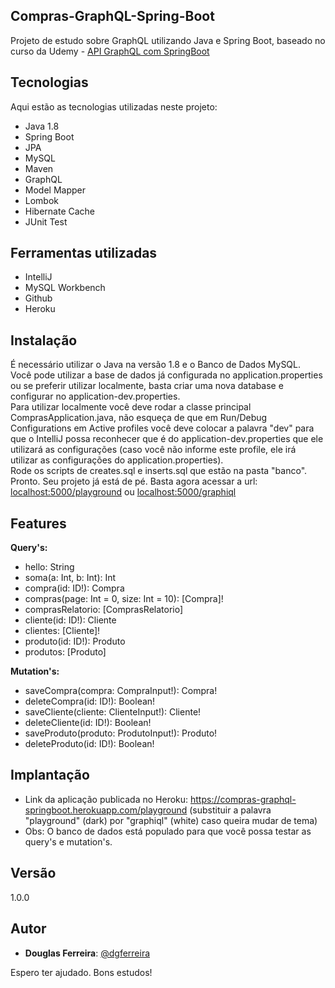 ## Compras-GraphQL-Spring-Boot
 
Projeto de estudo sobre GraphQL utilizando Java e Spring Boot, baseado no curso da Udemy - [API GraphQL com SpringBoot](https://www.udemy.com/course/graphql-springboot/)

 
## Tecnologias
 
Aqui estão as tecnologias utilizadas neste projeto:
 
* Java 1.8
* Spring Boot
* JPA
* MySQL
* Maven
* GraphQL
* Model Mapper
* Lombok
* Hibernate Cache
* JUnit Test
 
 
## Ferramentas utilizadas
 
* IntelliJ
* MySQL Workbench
* Github
* Heroku
 
 
## Instalação
 
É necessário utilizar o Java na versão 1.8 e o Banco de Dados MySQL. </br>
Você pode utilizar a base de dados já configurada no application.properties ou se preferir utilizar localmente, basta criar uma nova database e configurar no application-dev.properties. </br>
Para utilizar localmente você deve rodar a classe principal ComprasApplication.java, não esqueça de que em Run/Debug Configurations em Active profiles você deve colocar a palavra "dev" para que o IntelliJ possa reconhecer que é do application-dev.properties que ele utilizará as configurações (caso você não informe este profile, ele irá utilizar as configurações do application.properties). </br>
Rode os scripts de creates.sql e inserts.sql que estão na pasta "banco". </br>
Pronto. Seu projeto já está de pé. Basta agora acessar a url: [localhost:5000/playground](http://localhost:5000/playground) ou [localhost:5000/graphiql](http://localhost:5000/graphiql)
 
 
## Features
 
  <b>Query's:</b>
  - hello: String
  - soma(a: Int, b: Int): Int
  - compra(id: ID!): Compra
  - compras(page: Int = 0, size: Int = 10): [Compra]!
  - comprasRelatorio: [ComprasRelatorio]
  - cliente(id: ID!): Cliente
  - clientes: [Cliente]!
  - produto(id: ID!): Produto
  - produtos: [Produto]
  
  <b>Mutation's:</b>
  - saveCompra(compra: CompraInput!): Compra!
  - deleteCompra(id: ID!): Boolean!
  - saveCliente(cliente: ClienteInput!): Cliente!
  - deleteCliente(id: ID!): Boolean!
  - saveProduto(produto: ProdutoInput!): Produto!
  - deleteProduto(id: ID!): Boolean!
 
 
## Implantação
 
  - Link da aplicação publicada no Heroku: https://compras-graphql-springboot.herokuapp.com/playground (substituir a palavra "playground" (dark) por "graphiql" (white) caso queira mudar de tema)
  - Obs: O banco de dados está populado para que você possa testar as query's e mutation's.
 
 
## Versão
 
1.0.0
 
 
## Autor
 
* **Douglas Ferreira**: [@dgferreira](http://www.douglasferreira.dev.br)
 
 
Espero ter ajudado. Bons estudos!
